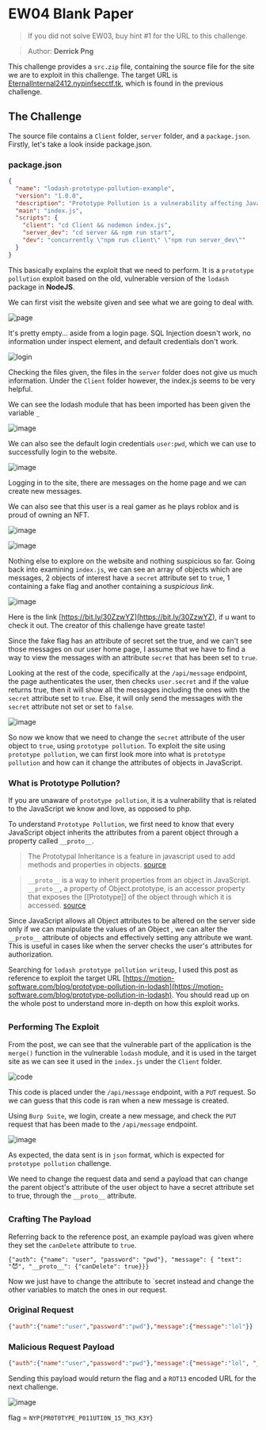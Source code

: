 # EW04 Blank Paper

> If you did not solve EW03, buy hint #1 for the URL to this challenge.

> Author: **Derrick Png**

This challenge provides a `src.zip` file, containing the source file for the site we are to exploit in this challenge. The target URL is [EternalInternal2412.nypinfsecctf.tk](http://eternalinternal2412.nypinfsecctf.tk/), which is found in the previous challenge.

## The Challenge

The source file contains a `Client` folder, `server` folder, and a `package.json`. Firstly, let's take a look inside package.json.

### package.json

```json
{
  "name": "lodash-prototype-pollution-example",
  "version": "1.0.0",
  "description": "Prototype Pollution is a vulnerability affecting JavaScript. Prototype Pollution refers to the ability to inject properties into existing JavaScript language construct prototypes, such as objects. JavaScript allows all Object attributes to be altered, including their magical attributes such as `__proto__`, `constructor` and `prototype`. An attacker manipulates these attributes to overwrite, or pollute, a JavaScript application object prototype of the base object by injecting other values. Properties on the `Object.prototype` are then inherited by all the JavaScript objects through the prototype chain. When that happens, this leads to either denial of service by triggering JavaScript exceptions, or it tampers with the application source code to force the code path that the attacker injects, thereby leading to remote code execution.",
  "main": "index.js",
  "scripts": {
    "client": "cd Client && nodemon index.js",
    "server_dev": "cd server && npm run start",
    "dev": "concurrently \"npm run client\" \"npm run server_dev\""
  }
}
```

This basically explains the exploit that we need to perform. It is a `prototype pollution` exploit based on the old, vulnerable version of the `lodash` package in **NodeJS**.

We can first visit the website given and see what we are going to deal with.

![page](https://user-images.githubusercontent.com/83258849/147675368-b670bbfe-c8be-48f9-b6ca-0dc21888cbda.png)

It's pretty empty... aside from a login page. SQL Injection doesn't work, no information under inspect element, and default credentials don't work.

![login](https://user-images.githubusercontent.com/83258849/147675685-e32eea93-a3d8-4690-8098-35a2aa84dc5e.png)

Checking the files given, the files in the `server` folder does not give us much information. Under the `Client` folder however, the index.js seems to be very helpful.

We can see the lodash module that has been imported has been given the variable `_`

![image](https://user-images.githubusercontent.com/83258849/147675802-b920ddd8-2e75-4691-8b5f-0c4011d18eb1.png)

We can also see the default login credentials `user:pwd`, which we can use to successfully login to the website.

![image](https://user-images.githubusercontent.com/83258849/147675908-83a35383-07cf-4988-a506-f0b905e80e76.png)

Logging in to the site, there are messages on the home page and we can create new messages.

We can also see that this user is a real gamer as he plays roblox and is proud of owning an NFT.

![image](https://user-images.githubusercontent.com/83258849/147676155-aeb644f1-991b-4bbf-95eb-f491f60a3698.png)

![image](https://user-images.githubusercontent.com/83258849/147676178-8a45fb63-458b-4985-8afc-70fe3126bc8f.png)

Nothing else to explore on the website and nothing suspicious so far. Going back into examining `index.js`, we can see an array of objects which are messages, 2 objects of interest have a `secret` attribute set to `true`, 1 containing a fake flag and another containing a _suspicious link_.

![image](https://user-images.githubusercontent.com/83258849/147678807-6bdc71ac-75ca-4297-b800-5bd8127b95b3.png)

Here is the link [https://bit.ly/30ZzwYZ](https://bit.ly/30ZzwYZ), if u want to check it out. The creator of this challenge have greate taste!

Since the fake flag has an attribute of secret set the true, and we can't see those messages on our user home page, I assume that we have to find a way to view the messages with an attribute `secret` that has been set to `true`.

Looking at the rest of the code, specifically at the `/api/message` endpoint, the page authenticates the user, then checks `user.secret` and if the value returns true, then it will show all the messages including the ones with the `secret` attribute set to `true`. Else, it will only send the messages with the `secret` attribute not set or set to `false`.

![image](https://user-images.githubusercontent.com/83258849/147678557-88976e91-54ba-43d5-853e-276670f0f6f7.png)

So now we know that we need to change the `secret` attribute of the user object to `true`, using `prototype pollution`. To exploit the site using `prototype pollution`, we can first look more into what is `prototype pollution` and how can it change the attributes of objects in JavaScript.

### What is Prototype Pollution?

If you are unaware of `prototype pollution`, it is a vulnerability that is related to the JavaScript we know and love, as opposed to php.

To understand `Prototype Pollution`, we first need to know that every JavaScript object inherits the attributes from a parent object through a property called `__proto__`.

> The Prototypal Inheritance is a feature in javascript used to add methods and properties in objects. [source](https://www.geeksforgeeks.org/prototypal-inheritance-using-\_\_proto\_\_-in-javascript/)

> `__proto__` is a way to inherit properties from an object in JavaScript. `__proto__`, a property of Object.prototype, is an accessor property that exposes the \[\[Prototype]] of the object through which it is accessed. [source](https://medium.com/dev-proto/understanding-proto-in-javascript-c5a42647f04)

Since JavaScript allows all Object attributes to be altered on the server side only if we can manipulate the values of an Object , we can alter the `__proto__` attribute of objects and effectively setting any attribute we want. This is useful in cases like when the server checks the user's attributes for authorization.

Searching for `lodash prototype pollution writeup`, I used this post as reference to exploit the target URL [https://motion-software.com/blog/prototype-pollution-in-lodash](https://motion-software.com/blog/prototype-pollution-in-lodash). You should read up on the whole post to understand more in-depth on how this exploit works.

##

### Performing The Exploit

From the post, we can see that the vulnerable part of the application is the `merge()` function in the vulnerable `lodash` module, and it is used in the target site as we can see it used in the `index.js` under the `Client` folder.

![code](https://user-images.githubusercontent.com/83258849/147679996-4ac0e09d-86d4-4369-8a4f-d0a933046718.png)

This code is placed under the `/api/message` endpoint, with a `PUT` request. So we can guess that this code is ran when a new message is created.

Using `Burp Suite`, we login, create a new message, and check the `PUT` request that has been made to the `/api/message` endpoint.

![image](https://user-images.githubusercontent.com/83258849/147681207-63103e23-006c-4520-bd04-d4d22525d204.png)

As expected, the data sent is in `json` format, which is expected for `prototype pollution` challenge.

We need to change the request data and send a payload that can change the parent object's attribute of the user object to have a secret attribute set to true, through the `__proto__` attribute.

##

### Crafting The Payload

Referring back to the reference post, an example payload was given where they set the `canDelete` attribute to `true`.

```
{"auth": {"name": "user", "password": "pwd"}, "message": { "text": "😈", "__proto__": {"canDelete": true}}}
```

Now we just have to change the attribute to \`secret instead and change the other variables to match the ones in our request.

### Original Request

```json
{"auth":{"name":"user","password":"pwd"},"message":{"message":"lol"}}
```

### Malicious Request Payload

```json
{"auth":{"name":"user","password":"pwd"},"message":{"message":"lol", "__proto__": {"secret": true}}}
```

Sending this payload would return the flag and a `ROT13` encoded URL for the next challenge.

![image](https://user-images.githubusercontent.com/83258849/147682113-98786f75-64c8-4e02-b75f-27a731aef77f.png)

flag = `NYP{PR0T0TYPE_P011UTI0N_15_TH3_K3Y}`
